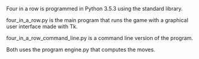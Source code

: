 
Four in a row is programmed in Python 3.5.3 using the standard library.

four_in_a_row.py is the main program that runs the game with a
graphical user interface made with Tk.

four_in_a_row_command_line.py is a command line version of the program.

Both uses the program engine.py that computes the moves.
